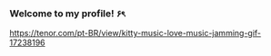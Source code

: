 ### Welcome to my profile! ۶ৎ

https://tenor.com/pt-BR/view/kitty-music-love-music-jamming-gif-17238196
